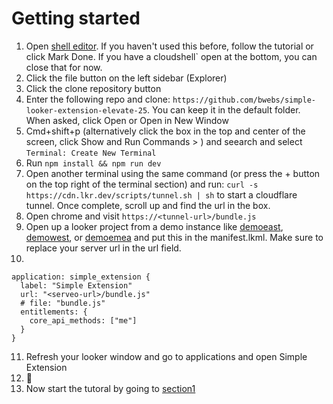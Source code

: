 # Getting started

1. Open [shell editor](https://shell.cloud.google.com). If you haven't used this before, follow the tutorial or click Mark Done. If you have a cloudshell` open at the bottom, you can close that for now.
2. Click the file button on the left sidebar (Explorer)
3. Click the clone repository button
4. Enter the following repo and clone: `https://github.com/bwebs/simple-looker-extension-elevate-25`. You can keep it in the default folder. When asked, click Open or Open in New Window 
5. Cmd+shift+p (alternatively click the box in the top and center of the screen, click Show and Run Commands > ) and seearch and select `Terminal: Create New Terminal`
6. Run `npm install && npm run dev`
7. Open another terminal using the same command (or press the + button on the top right of the terminal section) and run: `curl -s https://cdn.lkr.dev/scripts/tunnel.sh | sh` to start a cloudflare tunnel. Once complete, scroll up and find the url in the box.
8. Open chrome and visit `https://<tunnel-url>/bundle.js` 
9. Open up a looker project from a demo instance like [demoeast](https://demoeast.cloud.looker.com), [demowest](https://demowest.cloud.looker.com), or [demoemea](https://demoemea.cloud.looker.com) and put this in the manifest.lkml. Make sure to replace your server url in the url field.
10. 
```
application: simple_extension {
  label: "Simple Extension"
  url: "<serveo-url>/bundle.js"
  # file: "bundle.js"
  entitlements: {
    core_api_methods: ["me"]
  }
}
```

11. Refresh your looker window and go to applications and open Simple Extension
12. :tada:
13. Now start the tutoral by going to [section1](./docs/section1.md)
